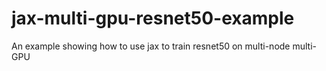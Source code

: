 # jax-multi-gpu-resnet50-example
An example showing how to use jax to train resnet50 on multi-node multi-GPU
